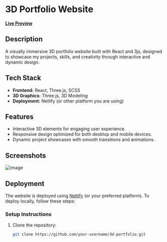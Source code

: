 # 3D Portfolio Website

**[Live Preview](https://www.midpaul.com)**

## Description
A visually immersive 3D portfolio website built with React and 3js, designed to showcase my projects, skills, and creativity through interactive and dynamic design.

## Tech Stack
- **Frontend:** React, Three.js, SCSS
- **3D Graphics:** Three.js, 3D Modeling
- **Deployment:** Netlify (or other platform you are using)

## Features
- Interactive 3D elements for engaging user experience.
- Responsive design optimized for both desktop and mobile devices.
- Dynamic project showcases with smooth transitions and animations.

## Screenshots
![image](https://github.com/user-attachments/assets/f6e11f80-20c0-4340-baed-4b278682d245)


## Deployment
The website is deployed using [Netlify](https://www.netlify.com/) (or your preferred platform). To deploy locally, follow these steps:

### Setup Instructions
1. Clone the repository:
   ```bash
   git clone https://github.com/your-username/3d-portfolio.git
